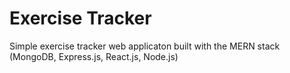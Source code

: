 # Exercise Tracker

Simple exercise tracker web applicaton built with the MERN stack (MongoDB, Express.js, React.js, Node.js)
